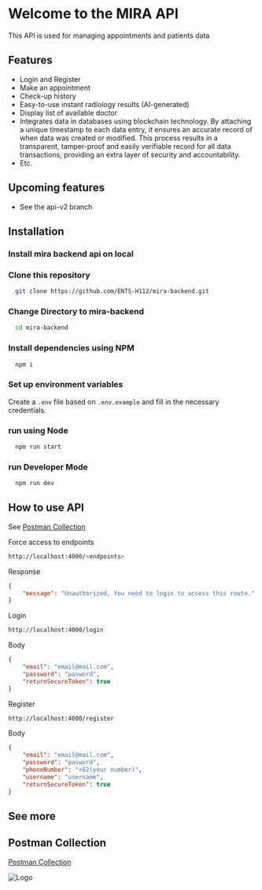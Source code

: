 
# Welcome to the MIRA API

This API is used for managing appointments and patients data

## Features

- Login and Register
- Make an appointment
- Check-up history
- Easy-to-use instant radiology results (AI-generated)
- Display list of available doctor
- Integrates data in databases using blockchain technology. By attaching a unique timestamp to each data entry, it ensures an accurate record of when data was created or modified. This process results in a transparent, tamper-proof and easily verifiable record for all data transactions, providing an extra layer of security and accountability.
- Etc.

## Upcoming features

- See the api-v2 branch

## Installation

### Install mira backend api on local

### Clone this repository

```bash
  git clone https://github.com/ENTS-H112/mira-backend.git
```

### Change Directory to mira-backend

```bash
  cd mira-backend
```

### Install dependencies using NPM

```bash
  npm i
```

### Set up environment variables

Create a `.env` file based on `.env.example` and fill in the necessary credentials.

### run using Node

```bash
  npm run start
```

### run Developer Mode

```bash
  npm run dev
```

## How to use API

See [Postman Collection](https://www.postman.com/mira-team/workspace/mira-mitra-radiologi/collection/24413897-491a24f2-df66-4b40-aba0-a6729b331c06?action=share&creator=24413897&active-environment=24413897-b52ae2b4-37a3-42fb-8a4f-ede1cebc6eea)

Force access to endpoints

```bash
http://localhost:4000/<endpoints>
```

Response

```json
{
    "message": "Unauthorized, You need to login to access this route."
}
```

Login

```bash
http://localhost:4000/login
```

Body

```json
{
    "email": "email@mail.com",
    "password": "pasword",
    "returnSecureToken": true
}
```

Register

```bash
http://localhost:4000/register
```

Body

```json
{
    "email": "email@mail.com",
    "password": "pasword",
    "phoneNumber": "+62(your number)",
    "username": "username",
    "returnSecureToken": true
}
```

## See more

## Postman Collection

 [Postman Collection](https://www.postman.com/mira-team/workspace/mira-mitra-radiologi/collection/24413897-491a24f2-df66-4b40-aba0-a6729b331c06?action=share&creator=24413897&active-environment=24413897-b52ae2b4-37a3-42fb-8a4f-ede1cebc6eea)

![Logo](https://dev-to-uploads.s3.amazonaws.com/uploads/articles/th5xamgrr6se0x5ro4g6.png)
